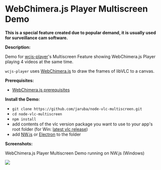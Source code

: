 # WebChimera.js Player Multiscreen Demo

**This is a special feature created due to popular demand, it is usually used for surveillance cam software.**

**Description:**

Demo for [wcjs-player](https://github.com/jaruba/wcjs-player)'s Multiscreen Feature showing WebChimera.js Player playing 4 videos at the same time.

``wcjs-player`` uses [WebChimera.js](https://github.com/RSATom/WebChimera.js) to draw the frames of libVLC to a canvas.

**Prerequisites:**
- [WebChimera.js prerequisites](https://github.com/RSATom/WebChimera.js#build-prerequisites)

**Install the Demo:**
- ``git clone https://github.com/jaruba/node-vlc-multiscreen.git``
- ``cd node-vlc-multiscreen``
- ``npm install``
- add contents of the vlc version package you want to use to your app's root folder (for Win: [latest vlc release](http://www.videolan.org/vlc/download-windows.html))
- add [NW.js](http://nwjs.io/) or [Electron](http://electron.atom.io/) to the folder

**Screenshots:**

WebChimera.js Player Multiscreen Demo running on NW.js (Windows)

<img src="http://webchimera.org/samples/wcjs-player-multiscreen.png">
